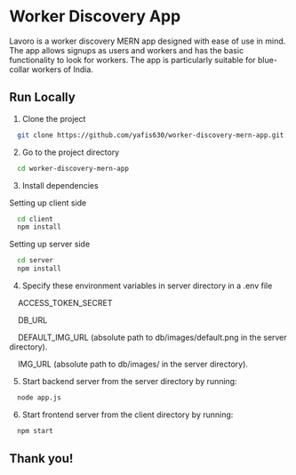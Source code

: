 # Worker Discovery App

Lavoro is a worker discovery MERN app designed with ease of use in mind. The app allows signups as users and workers and has the basic functionality to look for workers. The app is particularly suitable for blue-collar workers of India.

## Run Locally

1. Clone the project

```bash
  git clone https://github.com/yafis630/worker-discovery-mern-app.git
```

2. Go to the project directory

```bash
  cd worker-discovery-mern-app
```

3. Install dependencies

Setting up client side

```bash
  cd client
  npm install
```

Setting up server side

```bash
  cd server
  npm install
```

4. Specify these environment variables in server directory in a .env file

&nbsp;&nbsp;&nbsp;&nbsp;ACCESS_TOKEN_SECRET

&nbsp;&nbsp;&nbsp;&nbsp;DB_URL

&nbsp;&nbsp;&nbsp;&nbsp;DEFAULT_IMG_URL (absolute path to db/images/default.png in the server directory).

&nbsp;&nbsp;&nbsp;&nbsp;IMG_URL (absolute path to db/images/ in the server directory).

5. Start backend server from the server directory by running:

```bash
  node app.js
```

6. Start frontend server from the client directory by running:

```bash
  npm start
```

## Thank you!
